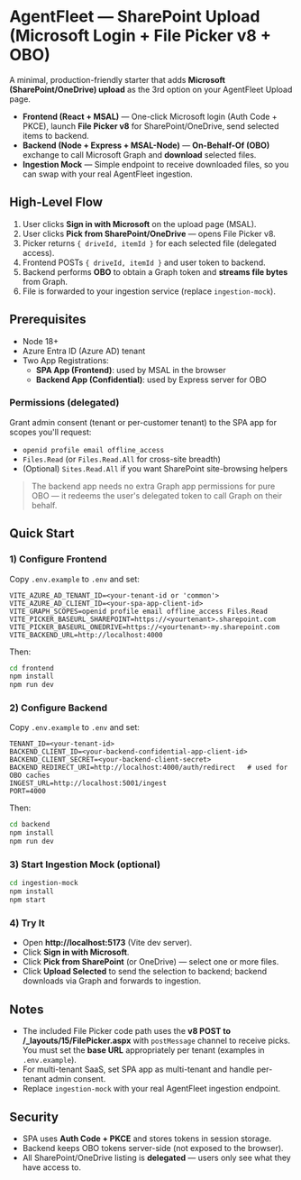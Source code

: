 
# AgentFleet — SharePoint Upload (Microsoft Login + File Picker v8 + OBO)

A minimal, production-friendly starter that adds **Microsoft (SharePoint/OneDrive) upload** as the 3rd option on your AgentFleet Upload page.

- **Frontend (React + MSAL)** — One-click Microsoft login (Auth Code + PKCE), launch **File Picker v8** for SharePoint/OneDrive, send selected items to backend.
- **Backend (Node + Express + MSAL-Node)** — **On-Behalf-Of (OBO)** exchange to call Microsoft Graph and **download** selected files.
- **Ingestion Mock** — Simple endpoint to receive downloaded files, so you can swap with your real AgentFleet ingestion.

## High-Level Flow

1) User clicks **Sign in with Microsoft** on the upload page (MSAL).
2) User clicks **Pick from SharePoint/OneDrive** — opens File Picker v8.
3) Picker returns `{ driveId, itemId }` for each selected file (delegated access).
4) Frontend POSTs `{ driveId, itemId }` and user token to backend.
5) Backend performs **OBO** to obtain a Graph token and **streams file bytes** from Graph.
6) File is forwarded to your ingestion service (replace `ingestion-mock`).

## Prerequisites

- Node 18+
- Azure Entra ID (Azure AD) tenant
- Two App Registrations:
  - **SPA App (Frontend)**: used by MSAL in the browser
  - **Backend App (Confidential)**: used by Express server for OBO

### Permissions (delegated)

Grant admin consent (tenant or per-customer tenant) to the SPA app for scopes you'll request:
- `openid profile email offline_access`
- `Files.Read` (or `Files.Read.All` for cross-site breadth)
- (Optional) `Sites.Read.All` if you want SharePoint site-browsing helpers

> The backend app needs no extra Graph app permissions for pure OBO — it redeems the user's delegated token to call Graph on their behalf.

## Quick Start

### 1) Configure Frontend

Copy `.env.example` to `.env` and set:

```
VITE_AZURE_AD_TENANT_ID=<your-tenant-id or 'common'>
VITE_AZURE_AD_CLIENT_ID=<your-spa-app-client-id>
VITE_GRAPH_SCOPES=openid profile email offline_access Files.Read
VITE_PICKER_BASEURL_SHAREPOINT=https://<yourtenant>.sharepoint.com
VITE_PICKER_BASEURL_ONEDRIVE=https://<yourtenant>-my.sharepoint.com
VITE_BACKEND_URL=http://localhost:4000
```

Then:

```bash
cd frontend
npm install
npm run dev
```

### 2) Configure Backend

Copy `.env.example` to `.env` and set:

```
TENANT_ID=<your-tenant-id>
BACKEND_CLIENT_ID=<your-backend-confidential-app-client-id>
BACKEND_CLIENT_SECRET=<your-backend-client-secret>
BACKEND_REDIRECT_URI=http://localhost:4000/auth/redirect   # used for OBO caches
INGEST_URL=http://localhost:5001/ingest
PORT=4000
```

Then:

```bash
cd backend
npm install
npm run dev
```

### 3) Start Ingestion Mock (optional)

```bash
cd ingestion-mock
npm install
npm start
```

### 4) Try It

- Open **http://localhost:5173** (Vite dev server).
- Click **Sign in with Microsoft**.
- Click **Pick from SharePoint** (or OneDrive) — select one or more files.
- Click **Upload Selected** to send the selection to backend; backend downloads via Graph and forwards to ingestion.

## Notes

- The included File Picker code path uses the **v8 POST to /_layouts/15/FilePicker.aspx** with `postMessage` channel to receive picks. You must set the **base URL** appropriately per tenant (examples in `.env.example`). 
- For multi-tenant SaaS, set SPA app as multi-tenant and handle per-tenant admin consent.
- Replace `ingestion-mock` with your real AgentFleet ingestion endpoint.

## Security

- SPA uses **Auth Code + PKCE** and stores tokens in session storage.
- Backend keeps OBO tokens server-side (not exposed to the browser).
- All SharePoint/OneDrive listing is **delegated** — users only see what they have access to.
